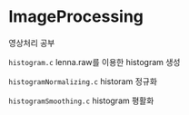 # ImageProcessing
영상처리 공부

`histogram.c` lenna.raw를 이용한 histogram 생성

`histogramNormalizing.c` historam 정규화

`histogramSmoothing.c` histogram 평활화
